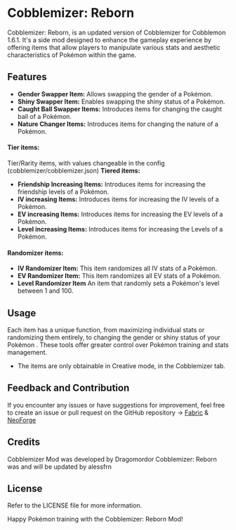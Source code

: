 
# Cobblemizer: Reborn


Cobblemizer: Reborn, is an updated version of Cobblemizer for Cobblemon 1.6.1. It's a side mod designed to enhance the gameplay experience by offering items that allow players to manipulate various stats and aesthetic characteristics of Pokémon within the game.

## Features
- **Gender Swapper Item:** Allows swapping the gender of a Pokémon.
- **Shiny Swapper Item:** Enables swapping the shiny status of a Pokémon.
- **Caught Ball Swapper Items:**  Introduces items for changing the caught ball of a Pokémon.
- **Nature Changer Items:**  Introduces items for changing the nature of a Pokémon.
#### Tier items:
Tier/Rarity items, with values changeable in the config (cobblemizer/cobblemizer.json)
**Tiered items:**

- **Friendship Increasing Items:**  Introduces items for increasing the friendship levels of a Pokémon.
- **IV increasing Items:**  Introduces items for increasing the IV levels of a Pokémon.
- **EV increasing Items:**  Introduces items for increasing the EV levels of a Pokémon.
- **Level increasing Items:**  Introduces items for increasing the Levels of a Pokémon.

#### Randomizer items:
- **IV Randomizer Item:** This item randomizes all IV stats of a Pokémon.
- **EV Randomizer Item:** This item randomizes all EV stats of a Pokémon.
- **Level Randomizer Item** An item that randomly sets a Pokémon's level between 1 and 100.

## Usage

Each item has a unique function, from maximizing individual stats or randomizing them entirely, to changing the gender or shiny status of your Pokémon . These tools offer greater control over Pokémon training and stats management.
- The items are only obtainable in Creative mode, in the Cobblemizer tab.

## Feedback and Contribution

If you encounter any issues or have suggestions for improvement, feel free to create an issue or pull request on the GitHub repository -> [Fabric](https://github.com/alessfrn/CobblemizerRebornFabric.git) & [NeoForge](https://github.com/alessfrn/CobblemizerRebornNeoForge.git)

## Credits

Cobblemizer Mod was developed by Dragomordor
Cobblemizer: Reborn was and will be updated by alessfrn

## License

Refer to the LICENSE file for more information.

Happy Pokémon training with the Cobblemizer: Reborn Mod!
